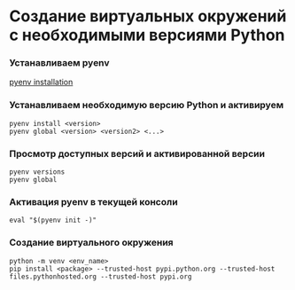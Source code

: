 # Создание виртуальных окружений с необходимыми версиями Python
### Устанавливаем pyenv
[pyenv installation](https://github.com/pyenv/pyenv#installation)
### Устанавливаем необходимую версию Python и активируем
```commandline
pyenv install <version>
pyenv global <version> <version2> <...>
```
### Просмотр доступных версий и активированной версии
```commandline
pyenv versions
pyenv global
```
### Активация pyenv в текущей консоли
```commandline
eval "$(pyenv init -)"
```
### Создание виртуального окружения
```commandline
python -m venv <env_name>
pip install <package> --trusted-host pypi.python.org --trusted-host files.pythonhosted.org --trusted-host pypi.org
```
